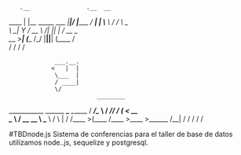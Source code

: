        .__                .__  __
  ____ |  |__ _____ ___  _|__|/  |______
_/ ___\|  |  \\__  \\  \/ /  \   __\__  \
\  \___|   Y  \/ __ \\   /|  ||  |  / __ \_  
 \___  >___|  (____  /\_/ |__||__| (____  /  
     \/     \/     \/                   \/

                 ___.__.
                <   |  |
                 \___  |
                 / ____|
                 \/
                             ________
  ___________    ______ _____\_____  \______
 /  ___/\__  \  /  ___//  ___/ _(__  <_  __ \
 \___ \  / __ \_\___ \ \___ \ /       \  | \/
/____  >(____  /____  >____  >______  /__|
     \/      \/     \/     \/       \/

#TBDnode.js
Sistema de conferencias para el taller de base de datos
utilizamos node..js, sequelize y postgresql.
